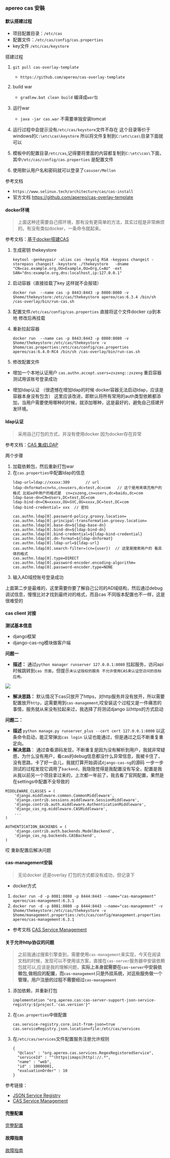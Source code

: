 
### apereo cas 安裝

#### 默认搭建过程

- 项目配置目录：`/etc/cas`
- 配置文件：`/etc/cas/config/cas.properties`
- key文件 `/etc/cas/keystore`

搭建过程
1. `git pull cas-overlay-template`
   - `https://github.com/apereo/cas-overlay-template`
2. build war  
   - `gradlew.bat clean build` 编译成`war包`
3. 运行war
   - `java -jar cas.war`  不需要单独安装tomcat
4. 运行过程中会提示没有`/etc/cas/keystore`文件不存在 这个目录等价于windows的`C:\etc\cas\keystore` 所以将文件复制到`C:\etc\cas\`目录下面就可以

5. 模板中的配置目录`/etc/cas`,记得要将里面的内容都复制到`C:\etc\cas\`下面，其中`/etc/cas/config/cas.properties` 是配置文件

6. 使用默认用户名和密码就可以登录了`casuser/Mellon`


参考文档 
- `https://www.selinux.tech/architecture/cas/cas-install`
- 官方文档 https://github.com/apereo/cas-overlay-template

#### docker环境
> 上面这种还需要自己搭环境，那有没有更简单的方法，其实过程是非常麻烦的。有没有类似docker，一条命令就起来。


参考文档：[基于docker搭建CAS](https://www.jianshu.com/p/475fe96031d4)

1. 生成密钥  thekeystore

    `keytool -genkeypair -alias cas -keyalg RSA -keypass changeit -storepass changeit -keystore ./thekeystore   -dname "CN=cas.example.org,OU=Example,OU=Org,C=AU" -ext SAN="dns:example.org,dns:localhost,ip:127.0.0.1"`

2. 启动容器（直接挂载了key 这样就不会报错）

    `docker run  --name cas -p 8443:8443 -p 8080:8080 -v $home/thekeystore:/etc/cas/thekeystore apereo/cas:6.3.4 /bin/sh /cas-overlay/bin/run-cas.sh`

3. 配置文件`/etc/cas/config/cas.properties` 直接将这个文件docker cp到本地 修改后再挂载


4. 重新拉起容器

    `docker run  --name cas -p 8443:8443 -p 8080:8080 -v $home/thekeystore:/etc/cas/thekeystore -v $home/cas.properties:/etc/cas/config/cas.properties apereo/cas:6.4.0-RC4 /bin/sh /cas-overlay/bin/run-cas.sh`

5. 修改配置文件

- 增加一个本地认证用户
`cas.authn.accept.users=zxzeng::zxzeng` 重启容器  测试用该账号登录成功

- 增加ldap认证 （很遗憾在增加ldap的时候 docker容器无法启动ldap，应该是容器本身没有包含） 这里应该改进，即默认将所有常用的auth类型依赖都添加，当用户需要使用哪种的时候，就添加哪种，这是最好的，避免自己搭建开发环境。


#### ldap认证
> 采用自己打包的方式，并没有使用docker 因为docker存在异常

参考文档：[CAS 集成LDAP](https://www.selinux.tech/architecture/cas/cas-ldap)

两个步骤
1. 加载依赖包，然后重新打包war
2. 在`cas.properties`中配置ldap的信息
    ```
    ldap-url=ldap://xxxxx:389       // url
    ldap-dnformat=cn=%s,cn=users,dc=test,dc=com   // 这个是用来填充用户的格式 比如ad中用户的格式是  cn=zxzeng,cn=users,dc=baidu,dc=com
    ldap-base-dn=CN=Users,DC=test,DC=com
    ldap-bind-dn=CN=xxxxx,OU=SVC,OU=xxxx,DC=test,DC=com
    ldap-bind-credential= xxx  // 密码

    cas.authn.ldap[0].password-policy.groovy.location=
    cas.authn.ldap[0].principal-transformation.groovy.location=
    cas.authn.ldap[0].base-dn=${ldap-base-dn}
    cas.authn.ldap[0].bind-dn=${ldap-bind-dn}
    cas.authn.ldap[0].bind-credential=${ldap-bind-credential}
    cas.authn.ldap[0].dn-format=${ldap-dnformat}
    cas.authn.ldap[0].ldap-url=${ldap-url}
    cas.authn.ldap[0].search-filter=(cn={user})  // 这里是搜索用户的 看具体的格式
    cas.authn.ldap[0].type=DIRECT
    cas.authn.ldap[0].password-encoder.encoding-algorithm=
    cas.authn.ldap[0].password-encoder.type=NONE
    ```
3. 输入AD域控账号登录成功

上面第二步是最难的，这里需要你要了解自己公司的AD域结构，然后通过debug调试信息，慢慢比对才找到最终对的格式，而且cas 不同版本配置也不一样，这是很难受的


#### cas client 对接
**测试基本信息**
- django框架
- django-cas-ng模块做客户端

**问题一**
- **描述：** 通过`python manager runserver 127.0.0.1:8080` 拉起服务，访问api时候跳转到`cas 页面`，但提示`未认证授权的服务 不允许使用CAS来认证您访问的目标应用。`

![](https://files.mdnice.com/user/4251/f25b8335-f591-4e0e-9fe6-91c0243db6c4.png)

- **解决思路：** 默认情况下cas只放开了https，对http服务并没有放开，所以需要配置放开`http`，这需要用到`cas-management`,哎安装这个过程又是一件痛苦的事情，服务就从来没有拉起来过，我选择了将测试django 以https的方式启动

**问题二：**
- **描述** `python manage.py runserver_plus --cert cert 127.0.0.1:8000`  以这条命令启动，能正常弹出`cas login` 认证也能通过，但是通过之后不断重复重定向。
- **解决思路**： 通过查看源码发现，不断重复是因为没有解析到用户，我就非常疑惑，为什么没有用户，看cas的debug信息都没什么异常信息，我被卡住了，没有思路，卡了好一会儿，我就打算开始调试`django-cas-ng`的源码 一步一步测试的过程发现它调用了`backend`，我隐隐觉得是我配置没有写全，配置是我从我以前另一个项目拿过来的，上次都一年前了，我去看了官网配置，果然是在settings中配置不全导致的
```
MIDDLEWARE_CLASSES = (
    'django.middleware.common.CommonMiddleware',
    'django.contrib.sessions.middleware.SessionMiddleware',
    'django.contrib.auth.middleware.AuthenticationMiddleware',
    'django_cas_ng.middleware.CASMiddleware',
    ...
)

AUTHENTICATION_BACKENDS = (
    'django.contrib.auth.backends.ModelBackend',
    'django_cas_ng.backends.CASBackend',
)
```

哎 重新配置后解决问题


#### cas-management安装
> 无论docker 还是overlay 打包的方式都没有成功，但记录下

- docker方式
 1. `docker run -d -p 8081:8080 -p 8444:8443 --name="cas-management" apereo/cas-management:6.3.1`
 2.   `docker run -d -p 8081:8080 -p 8444:8443 --name="cas-management" -v $home/thekeystore:/etc/cas/thekeystore -v $home/management.properties:/etc/cas/config/management.properties apereo/cas-management:6.3.1`


- 参考文档 [CAS Service Management](https://www.selinux.tech/architecture/cas/cas-management-install)

#### 关于允许http协议的问题
> 之前我通过搜索引擎查到，需要使用`cas-management`来实现，今天在阅读文档的时候，发现可以不使用该方案，直接在`cas-server`服务器中安装依赖包就可以,应该是我的理解问题，**实际上本身就需要在`cas-server`中安装依赖包,做相应的配置，而`cas-management`只是外挂系统，对这些服务做一个管理，用户注册的过程不需要经过`cas-management`**

1. 添加依赖，并重新打包
    ```
    implementation "org.apereo.cas:cas-server-support-json-service-registry:${project.'cas.version'}"
    ```
2. 在`cas.properties`中做配置
    ```
    cas.service-registry.core.init-from-json=true
    cas.serviceRegistry.json.location=file:/etc/cas/services
    ```
3. 在`/etc/cas/services`文件配置服务注册允许规则
    ```
    {
      "@class" : "org.apereo.cas.services.RegexRegisteredService",
      "serviceId" : "^(https|imaps|http)://.*",
      "name" : "web",
      "id" : 10000001,
      "evaluationOrder" : 10
    }

    ```
参考链接：
- [JSON Service Registry](https://apereo.github.io/cas/development/services/JSON-Service-Management.html)
- [CAS Service Management](https://www.selinux.tech/architecture/cas/cas-management-install)


#### 完整配置

[完整配置](https://github.com/slientup/cas-overlay-template)

#### 故障指南


[故障指南](https://apereo.github.io/cas/development/installation/Troubleshooting-Guide.html)
